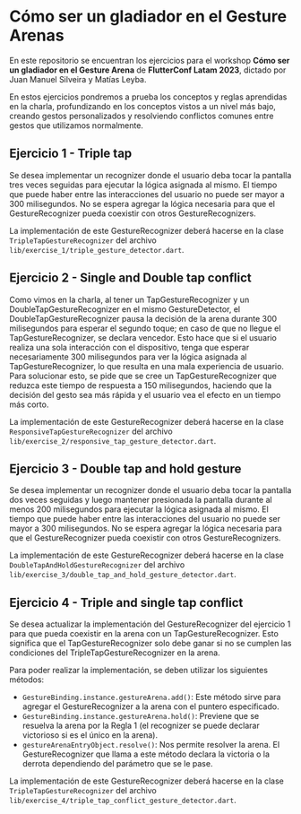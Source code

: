 # Cómo ser un gladiador en el Gesture Arenas

En este repositorio se encuentran los ejercicios para el workshop **Cómo ser un gladiador en el Gesture Arena** de **FlutterConf Latam 2023**, dictado por Juan Manuel Silveira y Matías Leyba.

En estos ejercicios pondremos a prueba los conceptos y reglas aprendidas en la charla, profundizando en los conceptos vistos a un nivel más bajo, creando gestos personalizados y resolviendo conflictos comunes entre gestos que utilizamos normalmente.

## Ejercicio 1 - Triple tap

Se desea implementar un recognizer donde el usuario deba tocar la pantalla tres veces seguidas para ejecutar la lógica asignada al mismo. El tiempo que puede haber entre las interacciones del usuario no puede ser mayor a 300 milisegundos. No se espera agregar la lógica necesaria para que el GestureRecognizer pueda coexistir con otros GestureRecognizers.

La implementación de este GestureRecognizer deberá hacerse en la clase `TripleTapGestureRecognizer` del archivo `lib/exercise_1/triple_gesture_detector.dart`.

## Ejercicio 2 - Single and Double tap conflict

Como vimos en la charla, al tener un TapGestureRecognizer y un DoubleTapGestureRecognizer en el mismo GestureDetector, el DoubleTapGestureRecognizer pausa la decisión de la arena durante 300 milisegundos para esperar el segundo toque; en caso de que no llegue el TapGestureRecognizer, se declara vencedor. Esto hace que si el usuario realiza una sola interacción con el dispositivo, tenga que esperar necesariamente 300 milisegundos para ver la lógica asignada al TapGestureRecognizer, lo que resulta en una mala experiencia de usuario. Para solucionar esto, se pide que se cree un TapGestureRecognizer que reduzca este tiempo de respuesta a 150 milisegundos, haciendo que la decisión del gesto sea más rápida y el usuario vea el efecto en un tiempo más corto.

La implementación de este GestureRecognizer deberá hacerse en la clase `ResponsiveTapGestureRecognizer` del archivo `lib/exercise_2/responsive_tap_gesture_detector.dart`.

## Ejercicio 3 - Double tap and hold gesture

Se desea implementar un recognizer donde el usuario deba tocar la pantalla dos veces seguidas y luego mantener presionada la pantalla durante al menos 200 milisegundos para ejecutar la lógica asignada al mismo. El tiempo que puede haber entre las interacciones del usuario no puede ser mayor a 300 milisegundos. No se espera agregar la lógica necesaria para que el GestureRecognizer pueda coexistir con otros GestureRecognizers.

La implementación de este GestureRecognizer deberá hacerse en la clase `DoubleTapAndHoldGestureRecognizer` del archivo `lib/exercise_3/double_tap_and_hold_gesture_detector.dart`.

## Ejercicio 4 - Triple and single tap conflict

Se desea actualizar la implementación del GestureRecognizer del ejercicio 1 para que pueda coexistir en la arena con un TapGestureRecognizer. Esto significa que el TapGestureRecognizer solo debe ganar si no se cumplen las condiciones del TripleTapGestureRecognizer en la arena.

Para poder realizar la implementación, se deben utilizar los siguientes métodos:

- `GestureBinding.instance.gestureArena.add()`: Este método sirve para agregar el GestureRecognizer a la arena con el puntero especificado.
- `GestureBinding.instance.gestureArena.hold()`: Previene que se resuelva la arena por la Regla 1 (el recognizer se puede declarar victorioso si es el único en la arena).
- `gestureArenaEntryObject.resolve()`: Nos permite resolver la arena. El GestureRecognizer que llama a este método declara la victoria o la derrota dependiendo del parámetro que se le pase.

La implementación de este GestureRecognizer deberá hacerse en la clase `TripleTapGestureRecognizer` del archivo `lib/exercise_4/triple_tap_conflict_gesture_detector.dart`.